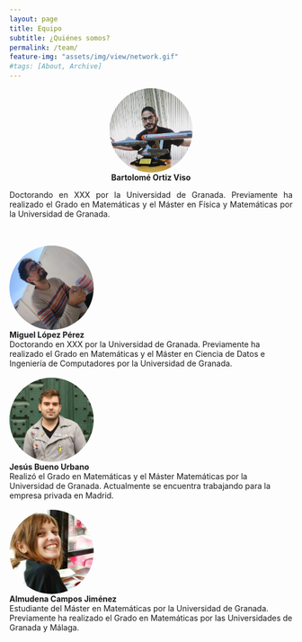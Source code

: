 ```yaml
---
layout: page
title: Equipo
subtitle: ¿Quiénes somos?
permalink: /team/
feature-img: "assets/img/view/network.gif"
#tags: [About, Archive]
---
```

<style>
#avatar {border-radius: 50%;}
table { 
  width: 100%; 
  border-collapse: collapse; 
}
@media 
only screen and (max-width: 760px),
(min-device-width: 768px) and (max-device-width: 1024px)  {
table, thead, tbody, th, td, tr { 
		display: block; 
	}
}
</style>
<p align="center">
<a href="https://twitter.com/bortizmath" target="_blank"><img id="avatar" src="https://raw.githubusercontent.com/thefluxions/thefluxions.github.io/master/assets/img/avatars/profile_bart.jpg" height="150" align="center"></a>
<br><b>Bartolomé Ortiz Viso</b>
<br><p align="justify" width=500>Doctorando en XXX por la Universidad de Granada. Previamente ha realizado el Grado en Matemáticas y el Máster en Física y Matemáticas por la Universidad de Granada.</p>
<br><br>
<a href="https://twitter.com/wizmik12" target="_blank"><img id="avatar" src="https://raw.githubusercontent.com/thefluxions/thefluxions.github.io/master/assets/img/avatars/profile_mike.jpg" height="150" align="center"></a>
<br><b>Miguel López Pérez</b>
<br>Doctorando en XXX por la Universidad de Granada. Previamente ha realizado el Grado en Matemáticas y el Máster en Ciencia de Datos e Ingeniería de Computadores por la Universidad de Granada.
<br><br>
<a href="https://twitter.com/buenourbano" target="_blank"><img id="avatar" src="https://raw.githubusercontent.com/thefluxions/thefluxions.github.io/master/assets/img/avatars/profile_yis.jpg" height="150" align="center"></a>
<br><b>Jesús Bueno Urbano</b>
<br>Realizó el Grado en Matemáticas y el Máster Matemáticas por la Universidad de Granada. Actualmente se encuentra trabajando para la empresa privada en Madrid.
<br><br>
<a href="" target="_blank"><img id="avatar" src="https://raw.githubusercontent.com/thefluxions/thefluxions.github.io/master/assets/img/avatars/profile_almu.jpg" height="150" align="center"></a>
<br><b>Almudena Campos Jiménez</b>
<br>Estudiante del Máster en Matemáticas por la Universidad de Granada. Previamente ha realizado el Grado en Matemáticas por las Universidades de Granada y Málaga.
</p>